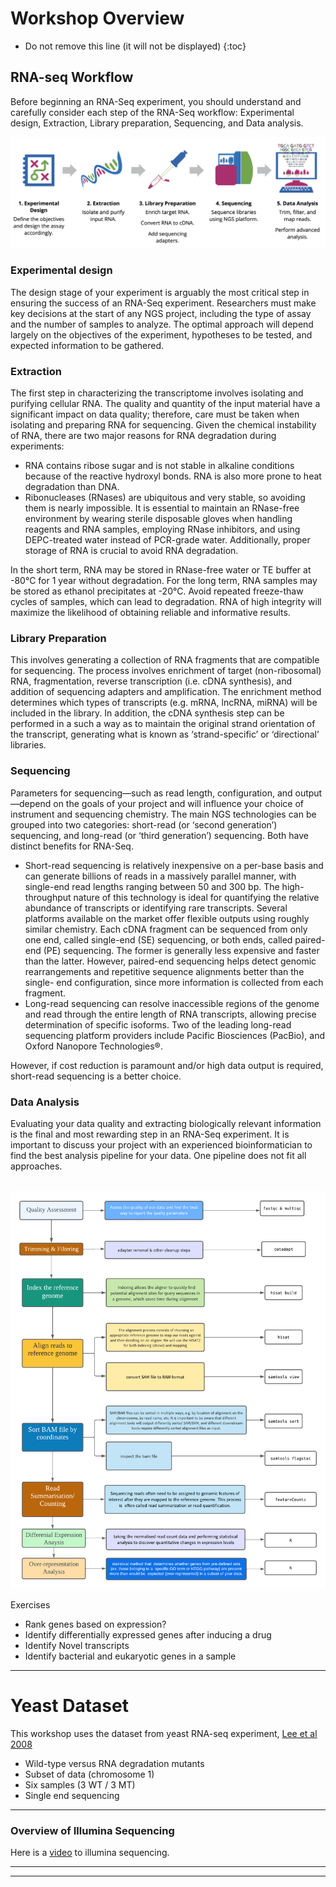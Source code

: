 # Workshop Overview
* Do not remove this line (it will not be displayed)
{:toc}

## RNA-seq Workflow
Before beginning an RNA-Seq experiment, you should understand and carefully consider each step of the RNA-Seq workflow: Experimental design, Extraction, Library preparation, Sequencing, and Data analysis.

![](../Prep_Files/Images/RNA-seq_workflow.png)


### Experimental design
The design stage of your experiment is arguably the most critical step in ensuring the success of an RNA-Seq experiment. Researchers must make key decisions at the start of any NGS project, including the type of assay and the number of samples to analyze. The optimal approach will depend largely on the objectives of the experiment, hypotheses to be tested, and expected information to be gathered.

### Extraction
The first step in characterizing the transcriptome involves isolating and purifying cellular RNA. The quality and quantity
of the input material have a significant impact on data quality; therefore, care must be taken when isolating and preparing RNA for sequencing. Given the chemical instability of RNA, there are two major reasons for RNA degradation
during experiments:
- RNA contains ribose sugar and is not stable in alkaline conditions because of the reactive hydroxyl bonds. RNA is also more prone to heat degradation than DNA.
-  Ribonucleases (RNases) are ubiquitous and very stable, so avoiding them is nearly impossible. It is essential to maintain an RNase-free environment by wearing sterile disposable gloves when handling reagents and RNA samples, employing RNase inhibitors, and using DEPC-treated
water instead of PCR-grade water. Additionally, proper storage of RNA is crucial to avoid RNA degradation.

In the short term, RNA may be stored in RNase-free water or TE buffer at -80°C for 1 year without degradation. For the long term, RNA samples may be stored as ethanol precipitates at -20°C. Avoid repeated freeze-thaw cycles of samples, which can lead to degradation. RNA of high integrity will maximize the likelihood of obtaining reliable and informative results.

### Library Preparation
This involves generating a collection of RNA fragments that are compatible for sequencing. The process involves enrichment of target (non-ribosomal) RNA, fragmentation, reverse transcription (i.e. cDNA synthesis), and addition of sequencing adapters and amplification. The enrichment method determines which types of transcripts (e.g. mRNA, lncRNA, miRNA) will be included in the library. In addition, the cDNA synthesis step can be performed in a such a way as to maintain the original strand orientation of the transcript, generating what is known as ‘strand-specific’ or ‘directional’ libraries.

### Sequencing
Parameters for sequencing—such as read length, configuration, and output—depend on the goals of your project and will influence your choice of instrument and sequencing chemistry. The main NGS technologies can be grouped into two categories: short-read (or ‘second generation’) sequencing, and long-read (or ‘third generation’) sequencing. Both have distinct benefits for RNA-Seq.
- Short-read sequencing is relatively inexpensive on a per-base basis and can generate billions of reads in a massively parallel manner, with single-end read lengths ranging between 50 and 300 bp. The high-throughput nature of this technology is ideal for quantifying the relative abundance of transcripts or identifying rare transcripts. Several platforms available on the market offer flexible outputs using roughly similar chemistry. Each cDNA fragment can be sequenced from only one end, called single-end (SE) sequencing, or both ends, called paired-end (PE) sequencing. The former is generally less expensive and faster than the latter. However, paired-end sequencing helps detect genomic rearrangements and repetitive sequence alignments better than the single- end configuration, since more information is collected from each fragment.
- Long-read sequencing can resolve inaccessible regions of the genome and read through the entire length of RNA transcripts, allowing precise determination of specific isoforms. Two of the leading long-read sequencing platform providers include Pacific Biosciences (PacBio), and Oxford Nanopore Technologies®.

However, if cost reduction is paramount and/or high data output is required, short-read sequencing is a better choice.

### Data Analysis
Evaluating your data quality and extracting biologically relevant information is the final and most rewarding step in an RNA-Seq experiment. It is important to discuss your project with an experienced bioinformatician to find the best analysis pipeline for your data. One pipeline does not fit all approaches.
<p><br><img src="../Prep_Files/Images/full_rna_seq_workflow.png" alt="drawing" width="900"/></p>

Exercises
- Rank genes based on expression?
- Identify differentially expressed genes after inducing a drug
- Identify Novel transcripts
- Identify bacterial and eukaryotic genes in a sample

---

# Yeast Dataset

This workshop uses the dataset from yeast RNA-seq experiment, <a href="https://journals.plos.org/plosgenetics/article?id=10.1371/journal.pgen.1000299">Lee et al 2008 </a>

- Wild-type versus RNA degradation mutants
- Subset of data (chromosome 1)
- Six samples (3 WT / 3 MT)
- Single end sequencing

* * *

### Overview of Illumina Sequencing
Here is a <a href="https://www.youtube.com/watch?v=womKfikWlxM">video</a> to illumina sequencing.
* * *

---


